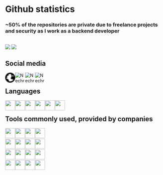 # Github statistics
### ~50% of the repositories are private due to freelance projects and security as I work as a backend developer

<br />

<!-- dark, radical, merko, gruvbox, tokyonight, onedark, cobalt, synthwave, highcontrast, dracula -->
<!-- &hide=stars,commits,prs,issues,contribs -->

<img height=205 src="https://github-readme-stats-nechrito.vercel.app/api?username=Nechrito&count_private=true&theme=tokyonight&show_icons=true&hide_border=true&include_all_commits=true" />
<img src="https://github-readme-stats-nechrito.vercel.app/api/top-langs?username=Nechrito&count_private=true&theme=tokyonight&hide_border=true&include_all_commits=true&langs_count=3" />

<br />

## Social media

[<img height="32" width="32" align="left" alt="nechrito.org" src="https://raw.githubusercontent.com/iconic/open-iconic/master/svg/globe.svg" />][website]
[<img height="32" width="32" align="left" alt="Nechrito | Twitter" src="https://cdn.jsdelivr.net/npm/simple-icons@v3/icons/twitter.svg" />][twitter]
[<img height="32" width="32" align="left" alt="Nechrito | LinkedIn" src="https://cdn.jsdelivr.net/npm/simple-icons@v3/icons/linkedin.svg" />][linkedin]
[<img height="32" width="32" align="left" alt="Nechrito | Instagram" src="https://cdn.jsdelivr.net/npm/simple-icons@v3/icons/instagram.svg" />][instagram]

<br />

## Languages

<img align="left" height="32" width="32" src="https://unpkg.com/simple-icons@v5/icons/csharp.svg" />
<img align="left" height="32" width="32" src="https://unpkg.com/simple-icons@v5/icons/cplusplus.svg" />
<img align="left" height="32" width="32" src="https://unpkg.com/simple-icons@v5/icons/python.svg" />
<img align="left" height="32" width="32" src="https://unpkg.com/simple-icons@v5/icons/lua.svg" />
<img align="left" height="32" width="32" src="https://unpkg.com/simple-icons@v5/icons/java.svg" />
<img align="left" height="32" width="32" src="https://unpkg.com/simple-icons@v5/icons/swift.svg" />

<br />

## Tools commonly used, provided by companies

<img align="left" height="32" width="32" src="https://unpkg.com/simple-icons@v5/icons/github.svg" />
<img align="left" height="32" width="32" src="https://unpkg.com/simple-icons@v5/icons/git.svg" />
<img align="left" height="32" width="32" src="https://unpkg.com/simple-icons@v5/icons/cmake.svg" />
<img align="left" height="32" width="32" src="https://unpkg.com/simple-icons@v5/icons/dotnet.svg" />

<br />
<br />

<img align="left" height="32" width="32" src="https://unpkg.com/simple-icons@v5/icons/azuredevops.svg" />
<img align="left" height="32" width="32" src="https://unpkg.com/simple-icons@v5/icons/azurepipelines.svg" />
<img align="left" height="32" width="32" src="https://unpkg.com/simple-icons@v5/icons/microsoftazure.svg" />
<img align="left" height="32" width="32" src="https://unpkg.com/simple-icons@v5/icons/npm.svg" />

<br />
<br />

<img align="left" height="32" width="32" src="https://unpkg.com/simple-icons@v5/icons/unity.svg" />
<img align="left" height="32" width="32" src="https://unpkg.com/simple-icons@v5/icons/unrealengine.svg" />
<img align="left" height="32" width="32" src="https://unpkg.com/simple-icons@v5/icons/mysql.svg" />
<img align="left" height="32" width="32" src="https://unpkg.com/simple-icons@v5/icons/opengl.svg" />

<br />
<br />

<img align="left" height="32" width="32" src="https://unpkg.com/simple-icons@v5/icons/vulkan.svg" />
<img align="left" height="32" width="32" src="https://unpkg.com/simple-icons@v5/icons/ios.svg" />
<img align="left" height="32" width="32" src="https://unpkg.com/simple-icons@v5/icons/androidstudio.svg" />
<img align="left" height="32" width="32" src="https://unpkg.com/simple-icons@v5/icons/oculus.svg" />

[website]: http://nechrito.org/
[twitter]: https://twitter.com/N3chrito
[instagram]: https://instagram.com/Hobbygroggare
[linkedin]: https://www.linkedin.com/in/philip-lindh-599707199/